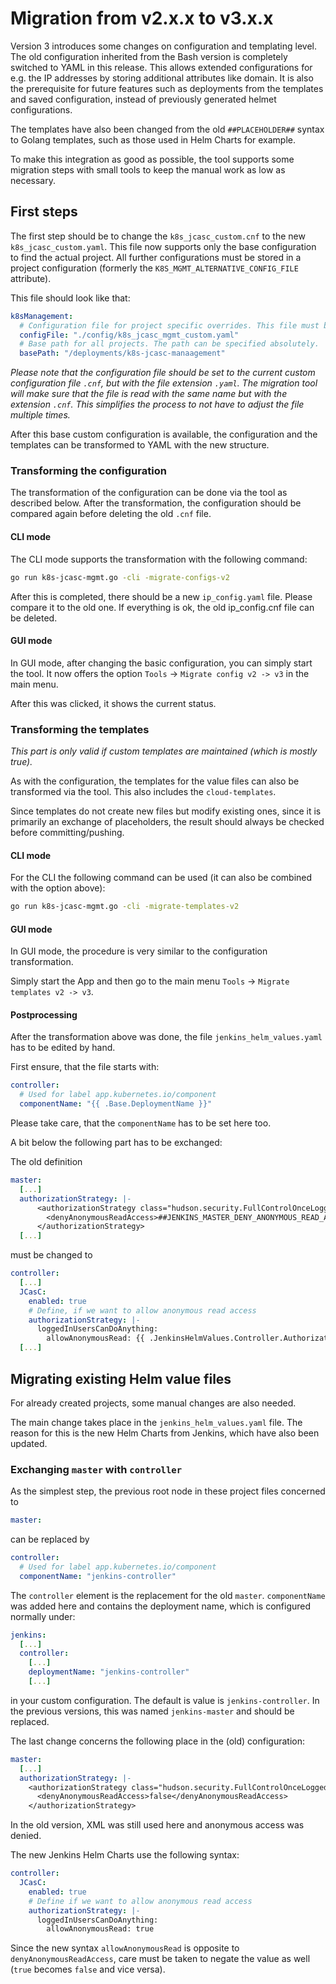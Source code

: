 # Migration from v2.x.x to v3.x.x

Version 3 introduces some changes on configuration and templating level.
The old configuration inherited from the Bash version is completely switched to YAML in this release.
This allows extended configurations for e.g. the IP addresses by storing additional attributes like domain.
It is also the prerequisite for future features such as deployments from the templates and saved configuration, instead of previously generated helmet configurations.

The templates have also been changed from the old `##PLACEHOLDER##` syntax to Golang templates, such as those used in Helm Charts for example.

To make this integration as good as possible, the tool supports some migration steps with small tools to keep the manual work as low as necessary.


## First steps
The first step should be to change the `k8s_jcasc_custom.cnf` to the new `k8s_jcasc_custom.yaml`.
This file now supports only the base configuration to find the actual project.
All further configurations must be stored in a project configuration (formerly the `K8S_MGMT_ALTERNATIVE_CONFIG_FILE` attribute). 

This file should look like that:

```yaml
k8sManagement:
  # Configuration file for project specific overrides. This file must be relative to the `basePath`.
  configFile: "./config/k8s_jcasc_mgmt_custom.yaml"
  # Base path for all projects. The path can be specified absolutely.
  basePath: "/deployments/k8s-jcasc-manaagement"
```

_Please note that the configuration file should be set to the current custom configuration file `.cnf`, but with the file extension `.yaml`.
The migration tool will make sure that the file is read with the same name but with the extension `.cnf`.
This simplifies the process to not have to adjust the file multiple times._

After this base custom configuration is available, the configuration and the templates can be transformed to YAML with the new structure.

### Transforming the configuration
The transformation of the configuration can be done via the tool as described below.
After the transformation, the configuration should be compared again before deleting the old `.cnf` file.

#### CLI mode
The CLI mode supports the transformation with the following command:

```bash
go run k8s-jcasc-mgmt.go -cli -migrate-configs-v2
```

After this is completed, there should be a new `ip_config.yaml` file.
Please compare it to the old one. If everything is ok, the old ip_config.cnf file can be deleted.

#### GUI mode
In GUI mode, after changing the basic configuration, you can simply start the tool.
It now offers the option `Tools` -> `Migrate config v2 -> v3` in the main menu.

After this was clicked, it shows the current status.

### Transforming the templates
_This part is only valid if custom templates are maintained (which is mostly true)._

As with the configuration, the templates for the value files can also be transformed via the tool.
This also includes the `cloud-templates`.

Since templates do not create new files but modify existing ones, since it is primarily an exchange of placeholders, the result should always be checked before committing/pushing.

#### CLI mode
For the CLI the following command can be used (it can also be combined with the option above):

```bash
go run k8s-jcasc-mgmt.go -cli -migrate-templates-v2
```

#### GUI mode
In GUI mode, the procedure is very similar to the configuration transformation.

Simply start the App and then go to the main menu `Tools` -> `Migrate templates v2 -> v3`.

#### Postprocessing
After the transformation above was done, the file `jenkins_helm_values.yaml` has to be edited by hand.

First ensure, that the file starts with:

```yaml
controller:
  # Used for label app.kubernetes.io/component
  componentName: "{{ .Base.DeploymentName }}"
```

Please take care, that the `componentName` has to be set here too.

A bit below the following part has to be exchanged:

The old definition
```yaml
master:
  [...]
  authorizationStrategy: |-
      <authorizationStrategy class="hudson.security.FullControlOnceLoggedInAuthorizationStrategy">
        <denyAnonymousReadAccess>##JENKINS_MASTER_DENY_ANONYMOUS_READ_ACCESS##</denyAnonymousReadAccess>
      </authorizationStrategy>
  [...]
```

must be changed to

```yaml
controller:
  [...]
  JCasC:
    enabled: true
    # Define, if we want to allow anonymous read access
    authorizationStrategy: |-
      loggedInUsersCanDoAnything:
        allowAnonymousRead: {{ .JenkinsHelmValues.Controller.AuthorizationStrategyAllowAnonymousRead }}
  [...]
```

## Migrating existing Helm value files

For already created projects, some manual changes are also needed.

The main change takes place in the `jenkins_helm_values.yaml` file.
The reason for this is the new Helm Charts from Jenkins, which have also been updated.

### Exchanging `master` with `controller`
As the simplest step, the previous root node in these project files concerned to

```yaml
master:
```

can be replaced by

```yaml
controller:
  # Used for label app.kubernetes.io/component
  componentName: "jenkins-controller"
```

The `controller` element is the replacement for the old `master`.
`componentName` was added here and contains the deployment name, which is configured normally under:

```yaml
jenkins:
  [...]
  controller:
    [...]
    deploymentName: "jenkins-controller"
    [...]
```

in your custom configuration.
The default is value is `jenkins-controller`.
In the previous versions, this was named `jenkins-master` and should be replaced.

The last change concerns the following place in the (old) configuration:

```yaml
master:
  [...]
  authorizationStrategy: |-
    <authorizationStrategy class="hudson.security.FullControlOnceLoggedInAuthorizationStrategy">
      <denyAnonymousReadAccess>false</denyAnonymousReadAccess>
    </authorizationStrategy>
```

In the old version, XML was still used here and anonymous access was denied.

The new Jenkins Helm Charts use the following syntax:

```yaml
controller:
  JCasC:
    enabled: true
    # Define if we want to allow anonymous read access
    authorizationStrategy: |-
      loggedInUsersCanDoAnything:
        allowAnonymousRead: true
```

Since the new syntax `allowAnonymousRead` is opposite to `denyAnonymousReadAccess`, care must be taken to negate the value as well (`true` becomes `false` and vice versa).


